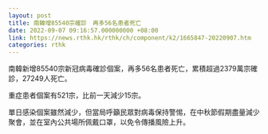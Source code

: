 ```yaml
---
layout: post
title: 南韓增85540宗確診　再多56名患者死亡
date: 2022-09-07 09:16:57.000000000 +08:00
link: https://news.rthk.hk/rthk/ch/component/k2/1665847-20220907.htm
categories: rthk
---
```


南韓新增85540宗新冠病毒確診個案，再多56名患者死亡，累積超過2379萬宗確診，27249人死亡。

重症患者個案有521宗，比前一天減少15宗。

單日感染個案雖然減少，但當局呼籲民眾對病毒保持警惕，在中秋節假期盡量減少聚會，並在室內公共場所佩戴口罩，以免令傳播風險上升。
